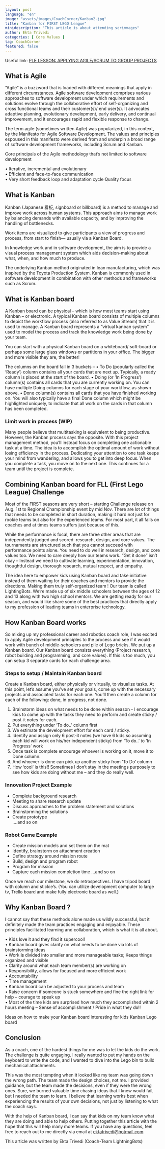 ```yaml
---
layout: post
language: "en"
image: "assets/images/CoachCorner/Kanban2.jpg"
title: "Kanban for FIRST LEGO League"
minidescription: "This article is about attending scrimmages"
author: Ekta Trivedi
categories: [ Core Values ]
tag: CoachCorner
featured: false
---
```


Useful link: <a href="https://www.post-it.com/3M/en_US/post-it/ideas/articles/agile-scrum-first/">PLE LESSON: APPLYING AGILE/SCRUM TO GROUP PROJECTS</a>

## What is Agile

“Agile” is a buzzword that is loaded with different meanings that apply in different circumstances. Agile software development comprises various approaches to software development under which requirements and solutions evolve through the collaborative effort of self-organizing and cross functional teams and their customer(s)/ end user(s). It advocates adaptive planning, evolutionary development, early delivery, and continual improvement, and it encourages rapid and flexible response to change.

The term agile (sometimes written Agile) was popularized, in this context, by the Manifesto for Agile Software Development. The values and principles espoused in this manifesto were derived from and underpin a broad range of software development frameworks, including Scrum and Kanban.

Core principals of the Agile methodology that’s not limited to software
development

• Iterative, incremental and evolutionary<br>
• Efficient and face-to-face communication<br>
• Very short feedback loop and adaptation cycle Quality focus<br>

## What is Kanban

Kanban (Japanese 看板, signboard or billboard) is a method to manage and improve work across human systems. This approach aims to manage work by balancing demands with available capacity, and by improving the handling of bottlenecks.

Work items are visualized to give participants a view of progress and process, from start to finish— usually via a Kanban Board.

In knowledge work and in software development, the aim is to provide a visual process management system which aids decision-making about what, when, and how much to produce. 

The underlying Kanban method originated in lean manufacturing, which was inspired by the Toyota Production System. Kanban is commonly used in software development in combination with other methods and frameworks such as Scrum.

## What is Kanban board

A Kanban board can be physical – which is how most teams start using Kanban – or electronic. A typical Kanban board consists of multiple columns to depict the workflow process (also referred to as Value Stream) that it is used to manage. A Kanban board represents a “virtual kanban system” used to model the process and track the knowledge work being done by your team.

You can start with a physical Kanban board on a whiteboard/ soft-board or perhaps some large glass windows or partitions in your office. The bigger and more visible they are, the better!

The columns on the board fall in 3 buckets –
• To Do (popularly called the ‘Ready’) column contains all your cards that are next up. Typically, a
 ready column is placed at the start of the board.
• Doing (or ‘In Progress’) column(s) contains all cards that you are currently working on. You can have multiple Doing columns for each stage of your workflow, as shown above.
• Done column(s) contains all cards that you have finished working on. You will also typically have a final Done column which might be highlighted uniquely, to indicate that all work on the cards in that column has been completed.

### Limit work in process (WIP)

Many people believe that multitasking is equivalent to being productive. However, the Kanban process says the opposite. With this project management method, you’ll instead focus on completing one actionable task at a time. The idea is to accomplish the optimal amount of work without losing efficiency in the process. Dedicating your attention to one task keeps your mind from wandering, and allows you to get into deep focus. When you complete a task, you move on to the next one. This continues for a team until the project is complete.

## Combining Kanban board for FLL (First Lego League) Challenge

Most of the FIRST seasons are very short – starting Challenge release on Aug. 1st to Regional Championship event by mid Nov. There are lot of things that needs to be completed in short duration, making it hard not just for rookie teams but also for the experienced teams. For most part, it all falls on coaches and at times teams suffers just because of this.

While the performance is focal, there are three other areas that are independently judged and scored: research, design, and core values. The tournaments are structured such that you cannot succeed with performance points alone. You need to do well in research, design, and core values too. We need to care deeply how our teams work. “Get it done” isn’t okay – Instead we need to cultivate learning, experimentation, innovation, thoughtful design, thorough research, mutual respect, and empathy.

The idea here to empower kids using Kanban board and take initiative instead of them waiting for their coaches and mentors to provide the directions. Making them truly self-organized team ! Our team is called LightingBots. We’re made up of six middle schoolers between the ages of 12 and 13 along with two high school mentors. We are getting ready for our season, and would like share some of the best practices that directly apply to my profession of leading teams in enterprise technology.

## How Kanban Board works

So mixing up my professional career and robotics coach role, I was excited to apply Agile development principles to the process and see if it would work with bunch of middle-schoolers and pile of Lego bricks. We put up a Kanban board. Our Kanban board consists everything (Project research, robot building and programming, and core values). If this is too much, you can setup 3 separate cards for each challenge area.

### Steps to setup / Maintain Kanban board
Create a Kanban board, either physically or virtually, to visualize tasks. At this point, let’s assume you’ve set your goals, come up with the necessary projects and associated tasks for each one. You’ll then create a column for each of the following: done, in progress, not done.
  
1. Brainstorm ideas on what needs to be done within season - I encourage kids to come up with the tasks they need to perform and create sticky / post-it notes for each. <br>
2. Put everything under ‘To do..’ column first <br>
3. We estimate the development effort for each card / sticky. <br>
4. Identify and assign only 6 post-it notes (we have 6 kids so assuming each kid will work on his/her
independent sticky) from ‘To do..’ to ‘In Progress’ work <br>
5. Once task is complete encourage whoever is working on it, move it to Done column.<br>
6. And whoever is done can pick up another sticky from ‘To Do’ column <br>
7. How ‘cool’ is this!! Sometimes I don’t stay in the meetings purposely to see how kids are doing
without me – and they do really well.<br>

### Innovation Project Example
- Complete background research <br>
- Meeting to share research update <br>
- Discuss approaches to the problem statement and solutions <br>
- Brainstorming the solutions <br>
- Create prototype<br>
....and so on<br>

### Robot Game Example
- Create mission models and set them on the mat <br>
- Identify, brainstorm on attachment creation<br>
- Define strategy around mission route<br>
- Build, design and program robot<br>
- Program for mission<br>
- Capture each mission completion time ...and so on<br>

Once we reach our milestone, we do retrospectives. I have tripod board with column and stickie’s. (You can utilize development computer to large tv, Trello board and make fully electronic board as well.)

## Why Kanban Board ?

I cannot say that these methods alone made us wildly successful, but it definitely made the team practices engaging and enjoyable. These principles facilitated learning and collaboration, which is what it is all about.

• Kids love it and they find it supercool! <br>
• Kanban board gives clarity on what needs to be done via lots of brainstorming ideas <br>
• Work is divided into smaller and more manageable tasks; Keeps things organized and visible <br>
• Clarity around what each team member(s) are working on <br>
• Responsibility, allows for focused and more efficient work <br>
• Accountability <br>
• Time management <br>
• Kanban board can be adjusted to your process and team <br>
• Raise concern if someone is stuck somewhere and fine the right link for help – courage to speak
up <br>
• Most of the time kids are surprised how much they accomplished within 2 hours meeting – Sense of accomplishment / Pride in what they do!! <br>

Ideas on how to make your Kanban board interesting for kids Kanban Lego board

## Conclusion

As a coach, one of the hardest things for me was to let the kids do the work. The challenge is quite engaging. I really wanted to put my hands on the keyboard to write the code, and I wanted to dive into the Lego bin to build mechanical attachments.

This was the most tempting when it looked like my team was going down the wrong path. The team made the design choices, not me. I provided guidance, but the team made the decisions, even if they were the wrong ones. Sure, we burned valuable time chasing ideas that I knew would fail, but I needed the team to learn. I believe that learning works best when experiencing the results of your own decisions, not just by listening to what the coach says.

With the help of Kanban board, I can say that kids on my team know what they are doing and able to help others. Putting together this article with the hope that this will help many more teams.
If you have any questions, feel free to reach out to me directly via email at ektatrivedi@hotmail.com


This article was written by Ekta Trivedi (Coach-Team LightningBots)
